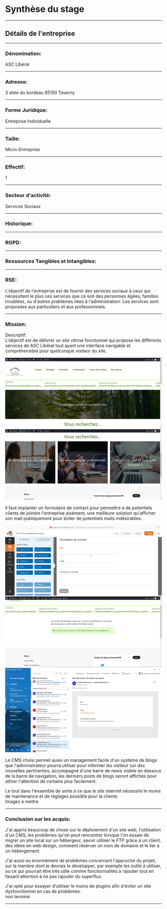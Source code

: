 # Synthèse du stage

---

## Détails de l'entreprise

---

### Dénomination:
ASC Libéral <brb>

---

### Adresse: 
3 allée du bordeau 95150 Taverny<br>

---

### Forme Juridique: 
Entreprise Individuelle<br>

---

### Taille: 
Micro-Entreprise<br>

---

### Effectif: 
1<br>

---

### Secteur d'activité: 
Services Sociaux<br>

---

### Historique:

---
### RGPD: 

---

### Ressources Tangibles et Intangibles:

---

### RSE:
L'objectif de l'entreprise est de fournir des services sociaux à ceux qui nécessitent le plus ces services
que ce soit des personnes âgées, familles troublées, ou d'autres problèmes liées à l'administration.
Les services sont proposées aux particuliers et aux professionnels.<br>

---

### Mission:

Descriptif: <br>L'objectif est de délivrer un site vitrine fonctionnel qui propose les différents services de ASC Libéral
tout ayant une interface navigable et compréhensible pour quelconque visiteur du site.<br>

<img src="/images/Accueil_Site.PNG"> <br>
<img src="/images/Accueil_Site2.PNG">

Il faut implanter un formulaire de contact pour permettre à de potentiels clients de joindre l'entreprise aisément, 
une meilleure solution qu'afficher son mail publiquement pour éviter de potentiels mails indésirables.<br>

<img src="/images/Formulaire_Contact.PNG">
<img src="/images/Formulaire_Contact_success.PNG"> <br>
<img src="/images/Formulaire_success2.PNG"> <br>

Le CMS choisi permet aussi un management facile d'un système de blogs que l'administrateur pourra utiliser pour informer les visiteur sur
des nouvelles pertinentes, accompagné d'une barre de news visible en dessous de la barre de navigation, 
les derniers posts de blogs seront affichés pour attirer l'attention de certains plus facilement.<br>


Le tout dans l'ensemble de sorte à ce que le site internet nécessite le moins de maintenance et de réglages possible
pour la cliente.<br>
Images à mettre

---

### Conclusion sur les acquis: 

J'ai appris beaucoup de chose sur le déploiement d'un site web, l'utilisation d'un CMS, les problèmes
qu'on peut rencontrer lorsque l'on essaie de migrer un site local sur un hébergeur, savoir utiliser le FTP grâce 
à un client, des idées en web design, comment réserver un nom de domaine et le lier à un hébergement.<br>

J'ai aussi eu énormément de problèmes concernant l'approche du projet, sur la manière dont je devrais le développer,
par exemple les outils à utiliser, ou ce qui pourrait être très utile comme fonctionnalités à rajouter tout en faisant
attention à ne pas rajouter du superflus.<br>

J'ai opté pour essayer d'utiliser le moins de plugins afin d'éviter un site dysfonctionnel en cas de problèmes.<br>
non terminé

---
